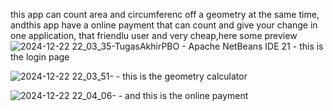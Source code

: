 this app can count area and circumferenc off a geometry at the same time, andthis app have a online payment that can count and give your change in one application, that friendlu user and very cheap,here some preview
      ![2024-12-22 22_03_35-TugasAkhirPBO - Apache NetBeans IDE 21](https://github.com/user-attachments/assets/9262a429-cad4-4aa4-9634-4c73ba5cfae2)  -   this is the login page
                                            




   ![2024-12-22 22_03_51-](https://github.com/user-attachments/assets/a671677f-ab0f-4c1e-b648-7300078c61f4)
                                                          -  this is the geometry calculator




                                                          
   ![2024-12-22 22_04_06-](https://github.com/user-attachments/assets/67163a43-9519-42fe-81f2-99fc034e6f08)
                                                          - and this is the online payment


